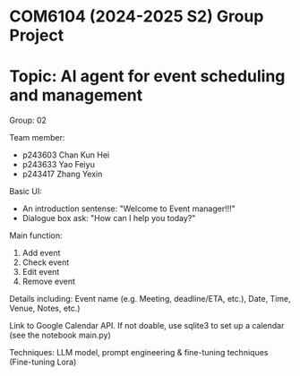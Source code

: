 # COM6104 (2024-2025 S2) Group Project
# Topic: AI agent for event scheduling and management

Group: 02

Team member:
- p243603 Chan Kun Hei
- p243633 Yao Feiyu
- p243417 Zhang Yexin

Basic UI: 
- An introduction sentense: "Welcome to Event manager!!!"
- Dialogue box ask: "How can I help you today?"


Main function:
1. Add event
2. Check event
3. Edit event
4. Remove event

Details including: Event name (e.g. Meeting, deadline/ETA, etc.), Date, Time, Venue, Notes, etc.)

Link to Google Calendar API. If not doable, use sqlite3 to set up a calendar (see the notebook main.py)

Techniques: LLM model, prompt engineering & fine-tuning techniques (Fine-tuning Lora)
